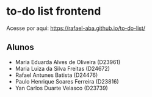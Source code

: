 # to-do list frontend

Acesse por aqui:
https://rafael-aba.github.io/to-do-list/

## Alunos
- Maria Eduarda Alves de Oliveira (D23961)
- Maria Luiza da Silva Freitas (D24672)
- Rafael Antunes Batista (D24476)
- Paulo Henrique Soares Ferreira (D23816)
- Yan Carlos Duarte Velasco (D23739)